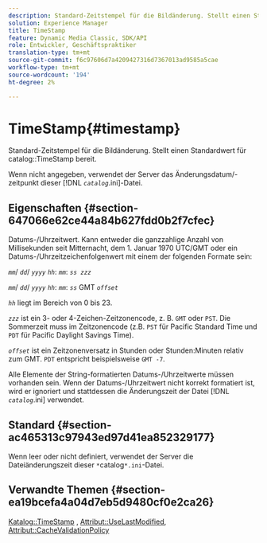 ```yaml
---
description: Standard-Zeitstempel für die Bildänderung. Stellt einen Standardwert für den Katalog TimeStamp bereit.
solution: Experience Manager
title: TimeStamp
feature: Dynamic Media Classic, SDK/API
role: Entwickler, Geschäftspraktiker
translation-type: tm+mt
source-git-commit: f6c97606d7a4209427316d7367013ad9585a5cae
workflow-type: tm+mt
source-wordcount: '194'
ht-degree: 2%

---
```



# TimeStamp{#timestamp}

Standard-Zeitstempel für die Bildänderung. Stellt einen Standardwert für catalog::TimeStamp bereit.

Wenn nicht angegeben, verwendet der Server das Änderungsdatum/-zeitpunkt dieser [!DNL *`catalog`*.ini]-Datei.

## Eigenschaften {#section-647066e62ce44a84b627fdd0b2f7cfec}

Datums-/Uhrzeitwert. Kann entweder die ganzzahlige Anzahl von Millisekunden seit Mitternacht, dem 1. Januar 1970 UTC/GMT oder ein Datums-/Uhrzeitzeichenfolgenwert mit einem der folgenden Formate sein:

*`mm`*/  *`dd`*/  *`yyyy`* *`hh`*:  *`mm`*:  *`ss zzz`*

*`mm`*/  *`dd`*/  *`yyyy`* *`hh`*:  *`mm`*:  *`ss`* GMT  *`offset`*

*`hh`* liegt im Bereich von 0 bis 23.

*`zzz`* ist ein 3- oder 4-Zeichen-Zeitzonencode, z. B.  `GMT` oder  `PST`. Die Sommerzeit muss im Zeitzonencode (z.B. `PST` für Pacific Standard Time und `PDT` für Pacific Daylight Savings Time).

*`offset`* ist ein Zeitzonenversatz in Stunden oder Stunden:Minuten relativ zum GMT. `PDT` entspricht beispielsweise `GMT -7`.

Alle Elemente der String-formatierten Datums-/Uhrzeitwerte müssen vorhanden sein. Wenn der Datums-/Uhrzeitwert nicht korrekt formatiert ist, wird er ignoriert und stattdessen die Änderungszeit der Datei [!DNL *`catalog`*.ini] verwendet.

## Standard {#section-ac465313c97943ed97d41ea852329177}

Wenn leer oder nicht definiert, verwendet der Server die Dateiänderungszeit dieser `*`catalog`*.ini`-Datei.

## Verwandte Themen {#section-ea19bcefa4a04d7eb5d9480cf0e2ca26}

[Katalog::TimeStamp](../../../../../is-api/image-catalog/image-serving-api-ref/c-image-catalog-reference/c-image-svg-data-reference/c-image-data-reference/r-timestamp-cat.md#reference-59a27b72f4cb4a53a3baba83214c4ded) ,  [Attribut::UseLastModified](../../../../../is-api/image-catalog/image-serving-api-ref/c-image-catalog-reference/c-attributes-reference/r-uselastmodified.md#reference-73ecc421e6864a38aec5a4775f06b8e8),  [Attribut::CacheValidationPolicy](../../../../../is-api/image-catalog/image-serving-api-ref/c-image-catalog-reference/c-attributes-reference/r-cachevalidationpolicy.md#reference-e55e52fd749041718a9af69fa2027b57)
